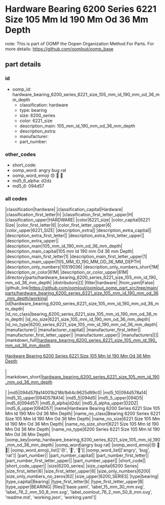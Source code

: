 # Hardware Bearing 6200 Series 6221 Size 105 Mm Id 190 Mm Od 36 Mm Depth  

note: This is part of OOMP the Oopen Organization Method For Parts. For more details: https://github.com/oomlout/oomp_base

##  part details





### id
* oomp_id: hardware_bearing_6200_series_6221_size_105_mm_id_190_mm_od_36_mm_depth
  * classification: hardware
  * type: bearing
  * size: 6200_series
  * color: 6221_size
  * description_main: 105_mm_id_190_mm_od_36_mm_depth
  * description_extra: 
  * manufacturer: 
  * part_number: 

### other_codes
* short_code: 
* oomp_word: angry bug rat
* oomp_word_emoji :angry: :bug: :rat:
* md5_6_alpha: d2dz
* md5_6: 094d57

### all codes 
|classification|hardware|
|classification_capital|Hardware|
|classification_first_letter|h|
|classification_first_letter_upper|H|
|classification_upper|HARDWARE|
|color|6221_size|
|color_capital|6221 Size|
|color_first_letter|6|
|color_first_letter_upper|6|
|color_upper|6221_SIZE|
|description_extra||
|description_extra_capital||
|description_extra_first_letter||
|description_extra_first_letter_upper||
|description_extra_upper||
|description_main|105_mm_id_190_mm_od_36_mm_depth|
|description_main_capital|105 mm Id 190 mm Od 36 mm Depth|
|description_main_first_letter|1|
|description_main_first_letter_upper|1|
|description_main_upper|105_MM_ID_190_MM_OD_36_MM_DEPTH|
|description_only_numbers|10519036|
|description_only_numbers_short|1M|
|description_or_color|61M|
|description_or_color_upper|61M|
|directory|parts/hardware_bearing_6200_series_6221_size_105_mm_id_190_mm_od_36_mm_depth|
|distributors|[]|
|filter|hardware|
|from_yaml|False|
|github_link|https://github.com/oomlout/oomlout_oomp_part_src/tree/main/parts/hardware_bearing_6200_series_6221_size_105_mm_id_190_mm_od_36_mm_depth/working|
|id|hardware_bearing_6200_series_6221_size_105_mm_id_190_mm_od_36_mm_depth|
|id_no_class|bearing_6200_series_6221_size_105_mm_id_190_mm_od_36_mm_depth|
|id_no_size|6221_size_105_mm_id_190_mm_od_36_mm_depth|
|id_no_type|6200_series_6221_size_105_mm_id_190_mm_od_36_mm_depth|
|manufacturer||
|manufacturer_capital||
|manufacturer_first_letter||
|manufacturer_first_letter_upper||
|manufacturer_upper||
|manufacturers|[]|
|markdown_full|[hardware_bearing_6200_series_6221_size_105_mm_id_190_mm_od_36_mm_depth](https://github.com/oomlout/oomlout_oomp_part_src/tree/main/parts/hardware_bearing_6200_series_6221_size_105_mm_id_190_mm_od_36_mm_depth/working)<br>[](https://github.com/oomlout/oomlout_oomp_part_src/tree/main/parts/hardware_bearing_6200_series_6221_size_105_mm_id_190_mm_od_36_mm_depth/working)<br>[Hardware Bearing 6200 Series 6221 Size 105 Mm Id 190 Mm Od 36 Mm Depth](https://github.com/oomlout/oomlout_oomp_part_src/tree/main/parts/hardware_bearing_6200_series_6221_size_105_mm_id_190_mm_od_36_mm_depth/working)<br><br>|
|markdown_short|[hardware_bearing_6200_series_6221_size_105_mm_id_190_mm_od_36_mm_depth](https://github.com/oomlout/oomlout_oomp_part_src/tree/main/parts/hardware_bearing_6200_series_6221_size_105_mm_id_190_mm_od_36_mm_depth/working)<br><br>|
|md5|094d578a14001b218b1b64c9625d99c0|
|md5_10|094d578a14|
|md5_10_upper|094D578A14|
|md5_5|094d5|
|md5_5_upper|094D5|
|md5_6|094d57|
|md5_6_alpha|d2dz|
|md5_6_alpha_upper|D2DZ|
|md5_6_upper|094D57|
|name|Hardware Bearing 6200 Series 6221 Size 105 Mm Id 190 Mm Od 36 Mm Depth|
|name_no_class|Bearing 6200 Series 6221 Size 105 Mm Id 190 Mm Od 36 Mm Depth|
|name_no_size|6221 Size 105 Mm Id 190 Mm Od 36 Mm Depth|
|name_no_size_short|6221 Size 105 Mm Id 190 Mm Od 36 Mm Depth|
|name_no_type|6200 Series 6221 Size 105 Mm Id 190 Mm Od 36 Mm Depth|
|oomp_key|oomp_hardware_bearing_6200_series_6221_size_105_mm_id_190_mm_od_36_mm_depth|
|oomp_word|angry bug rat|
|oomp_word_emoji|:angry: :bug: :rat:|
|oomp_word_emoji_list|[':angry:', ':bug:', ':rat:']|
|oomp_word_list|['angry', 'bug', 'rat']|
|part_number||
|part_number_capital||
|part_number_first_letter||
|part_number_first_letter_upper||
|part_number_upper||
|short_code||
|short_code_upper||
|size|6200_series|
|size_capital|6200 Series|
|size_first_letter|6|
|size_first_letter_upper|6|
|size_only_numbers|6200|
|size_only_numbers_no_zeros|62|
|size_upper|6200_SERIES|
|type|bearing|
|type_capital|Bearing|
|type_first_letter|b|
|type_first_letter_upper|B|
|type_upper|BEARING|
|files|['base.yaml', 'label_15_mm_30_mm.svg', 'label_76_2_mm_50_8_mm.svg', 'label_oomlout_76_2_mm_50_8_mm.svg', 'readme.md', 'working.json', 'working.yaml']|
